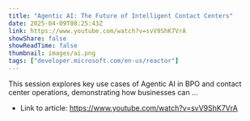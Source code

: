 ```yaml
---
title: "Agentic AI: The Future of Intelligent Contact Centers"
date: 2025-04-09T08:25:43Z
link: https://www.youtube.com/watch?v=svV9ShK7VrA
showShare: false
showReadTime: false
thumbnail: images/ai.png
tags: ["developer.microsoft.com/en-us/reactor"]
---
```

This session explores key use cases of Agentic AI in BPO and contact center operations, demonstrating how businesses can ...

- Link to article: https://www.youtube.com/watch?v=svV9ShK7VrA